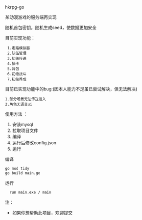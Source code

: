 hkrpg-go

某动漫游戏的服务端再实现

随机首包密钥，随机生成seed，使数据更加安全

目前实现功能：

     1.走路模拟器
     2.队伍管理
     3.初级传送
     4.抽卡
     5.背包
     6.初级战斗
     7.初级养成

目前已实现功能中的bug:(因本人能力不足虽已尝试解决，但无法解决)

    1.部分场景无法传送进入
    2.角色无语音ui

使用方法 ：

1. 安装mysql
2. 拉取项目文件
3. 编译
4. 运行后修改config.json
5. 运行

编译

   ```bash
   go mod tidy
   go build main.go
   ```
运行
```bash
  run main.exe / main
```

注：

* 如果你想帮助此项目，欢迎提交
